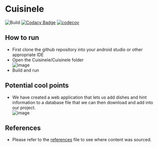 # Cuisinele
![Build](https://github.com/Axiomatic314/Cuisinele/actions/workflows/gradle.yml/badge.svg)
[![Codacy Badge](https://app.codacy.com/project/badge/Grade/dadfca67fb954b07a750243a9c4a5c1a)](https://www.codacy.com/gh/Axiomatic314/Cuisinele/dashboard?utm_source=github.com&amp;utm_medium=referral&amp;utm_content=Axiomatic314/Cuisinele&amp;utm_campaign=Badge_Grade)
[![codecov](https://codecov.io/gh/Axiomatic314/Cuisinele/branch/master/graph/badge.svg?token=F5AI9XYK7D)](https://codecov.io/gh/Axiomatic314/Cuisinele)

## How to run
  - First clone the github repository into your android studio or other appropriate IDE
  - Open the Cuisinele/Cuisinele folder  
![image](https://user-images.githubusercontent.com/109326678/186302190-1c47226e-f52a-4978-a5b5-03b1cc08b853.png)
  - Build and run

## Potential cool points
  - We have created a web application that lets us add dishes and hint information to a database file that we can then download and add into our project.  
![image](https://user-images.githubusercontent.com/109326678/186302609-5c364924-b4c5-486b-a162-94c9473971dd.png)
   
## References
  - Please refer to the [references](reference.md) file to see where content was sourced.
